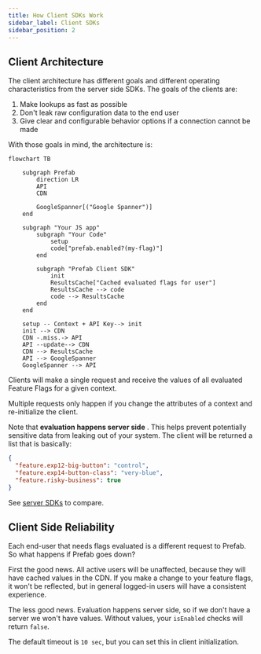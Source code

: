 ```yaml
---
title: How Client SDKs Work
sidebar_label: Client SDKs
sidebar_position: 2
---
```


## Client Architecture

The client architecture has different goals and different operating characteristics from the server side SDKs. The goals of the clients are:

1. Make lookups as fast as possible
2. Don't leak raw configuration data to the end user
3. Give clear and configurable behavior options if a connection cannot be made

With those goals in mind, the architecture is:

```mermaid
flowchart TB

    subgraph Prefab
        direction LR
        API
        CDN

        GoogleSpanner[("Google Spanner")]
    end

    subgraph "Your JS app"
        subgraph "Your Code"
            setup
            code["prefab.enabled?(my-flag)"]
        end

        subgraph "Prefab Client SDK"
            init
            ResultsCache["Cached evaluated flags for user"]
            ResultsCache --> code
            code --> ResultsCache
        end
    end

    setup -- Context + API Key--> init
    init --> CDN
    CDN -.miss.-> API
    API --update--> CDN
    CDN --> ResultsCache
    API --> GoogleSpanner
    GoogleSpanner --> API
```

Clients will make a single request and receive the values of all evaluated Feature Flags for a given context.

Multiple requests only happen if you change the attributes of a context and re-initialize the client.

Note that **evaluation happens server side** . This helps prevent potentially sensitive data from leaking out of your system.
The client will be returned a list that is basically:

```json
{
  "feature.exp12-big-button": "control",
  "feature.exp14-button-class": "very-blue",
  "feature.risky-business": true
}
```

See [server SDKs](/docs/explanations/server-sdks.md) to compare.

## Client Side Reliability

Each end-user that needs flags evaluated is a different request to Prefab. So what happens if Prefab goes down?

First the good news. All active users will be unaffected, because they will have cached values in the CDN.
If you make a change to your feature flags, it won't be reflected, but in general logged-in users will have a consistent
experience.

The less good news. Evaluation happens server side, so if we don't have a server we won't have values. Without values, your `isEnabled` checks will return `false`.

The default timeout is `10 sec`, but you can set this in client initialization.
